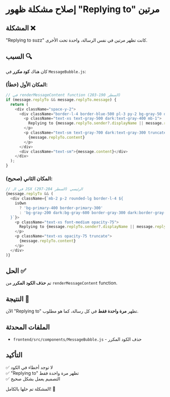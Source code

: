 # إصلاح مشكلة ظهور "Replying to" مرتين

## المشكلة ❌
"Replying to suzz" كانت تظهر مرتين في نفس الرسالة، واحدة تحت الأخرى.

## السبب 🔍
كان هناك **كود مكرر** في `MessageBubble.js`:

### المكان الأول (خطأ):
```javascript
// في renderMessageContent function (السطر 190-203)
if (message.replyTo && message.replyTo.message) {
  return (
    <div className="space-y-2">
      <div className="border-l-4 border-blue-500 pl-3 py-2 bg-gray-50 dark:bg-gray-700 rounded-r-lg">
        <p className="text-xs text-gray-500 dark:text-gray-400 mb-1">
          Replying to {message.replyTo.sender?.displayName || message.replyTo.sender?.username}
        </p>
        <p className="text-sm text-gray-700 dark:text-gray-300 truncate">
          {message.replyTo.content}
        </p>
      </div>
      <div className="text-sm">{message.content}</div>
    </div>
  );
}
```

### المكان الثاني (صحيح):
```javascript
// في الـ JSX الرئيسي (السطر 284-297)
{message.replyTo && (
  <div className={`mb-2 p-2 rounded-lg border-l-4 ${
    isOwn 
      ? 'bg-primary-400 border-primary-300' 
      : 'bg-gray-200 dark:bg-gray-600 border-gray-300 dark:border-gray-500'
  }`}>
    <p className="text-xs font-medium opacity-75">
      Replying to {message.replyTo.sender?.displayName || message.replyTo.sender?.username || 'Unknown'}
    </p>
    <p className="text-xs opacity-75 truncate">
      {message.replyTo.content}
    </p>
  </div>
)}
```

## الحل ✅
تم **حذف الكود المكرر** من `renderMessageContent` function.

## النتيجة 🎉
الآن "Replying to" تظهر **مرة واحدة فقط** في كل رسالة، كما هو مطلوب.

## الملفات المحدثة
- `frontend/src/components/MessageBubble.js` - حذف الكود المكرر

## التأكيد
✅ لا توجد أخطاء في الكود  
✅ "Replying to" تظهر مرة واحدة فقط  
✅ التصميم يعمل بشكل صحيح  

المشكلة تم حلها بالكامل! 🎉
